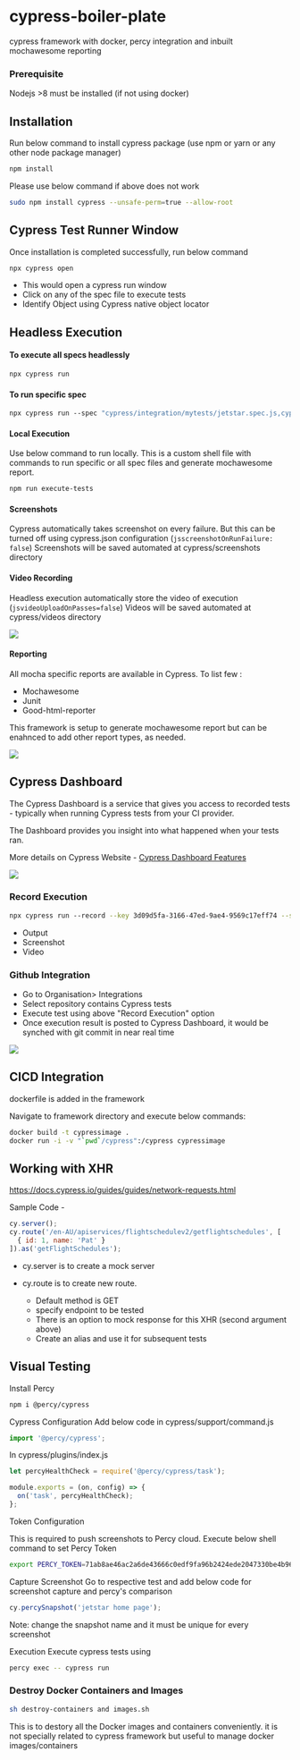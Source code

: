 # cypress-boiler-plate

cypress framework with docker, percy integration and inbuilt mochawesome reporting

### Prerequisite

Nodejs >8 must be installed (if not using docker)

## Installation

Run below command to install cypress package (use npm or yarn or any other node package manager)

```bash
npm install
```

Please use below command if above does not work

```bash
sudo npm install cypress --unsafe-perm=true --allow-root
```

## Cypress Test Runner Window

Once installation is completed successfully, run below command

```bash
npx cypress open
```

- This would open a cypress run window
- Click on any of the spec file to execute tests
- Identify Object using Cypress native object locator

## Headless Execution

#### To execute all specs headlessly

```bash
npx cypress run
```

#### To run specific spec

```bash
npx cypress run --spec "cypress/integration/mytests/jetstar.spec.js,cypress/integration/examples/location.spec.js"
```

#### Local Execution

Use below command to run locally. This is a custom shell file with commands to run specific or all spec files and generate mochawesome report.

```bash
npm run execute-tests
```

#### Screenshots

Cypress automatically takes screenshot on every failure. But this can be turned off using cypress.json configuration (`jsscreenshotOnRunFailure: false`)
Screenshots will be saved automated at cypress/screenshots directory

#### Video Recording

Headless execution automatically store the video of execution (`jsvideoUploadOnPasses=false`)
Videos will be saved automated at cypress/videos directory

<p>
    <img src="/images/Video recording.png"/>
</p>

#### Reporting

All mocha specific reports are available in Cypress. To list few :

- Mochawesome
- Junit
- Good-html-reporter

This framework is setup to generate mochawesome report but can be enahnced to add other report types, as needed.

<p>
    <img src="/images/report snapshot.png"/>
</p>

## Cypress Dashboard

The Cypress Dashboard is a service that gives you access to recorded tests - typically when running Cypress tests from your CI provider.

The Dashboard provides you insight into what happened when your tests ran.

More details on Cypress Website - [Cypress Dashboard Features](https://docs.cypress.io/guides/dashboard/introduction.html#Features)

<p>
    <img src="/images/Cypress Dashboard.png"/>
</p>

### Record Execution

```bash
npx cypress run --record --key 3d09d5fa-3166-47ed-9ae4-9569c17eff74 --spec "cypress/integration/examples/jetstar.spec.js,cypress/integration/examples/location.spec.js"
```

- Output
- Screenshot
- Video

### Github Integration

- Go to Organisation> Integrations
- Select repository contains Cypress tests
- Execute test using above "Record Execution" option
- Once execution result is posted to Cypress Dashboard, it would be synched with git commit in near real time

<p>
    <img src="/images/github-snapshot.png"/>
</p>

## CICD Integration

dockerfile is added in the framework

Navigate to framework directory and execute below commands:

```bash
docker build -t cypressimage .
docker run -i -v "`pwd`/cypress":/cypress cypressimage
```

## Working with XHR

https://docs.cypress.io/guides/guides/network-requests.html

Sample Code -

```js
cy.server();
cy.route('/en-AU/apiservices/flightschedulev2/getflightschedules', [
  { id: 1, name: 'Pat' }
]).as('getFlightSchedules');
```

- cy.server is to create a mock server

- cy.route is to create new route.

  - Default method is GET
  - specify endpoint to be tested
  - There is an option to mock response for this XHR (second argument above)
  - Create an alias and use it for subsequent tests

## Visual Testing

Install Percy

```bash
npm i @percy/cypress
```

Cypress Configuration
Add below code in cypress/support/command.js

```js
import '@percy/cypress';
```

In cypress/plugins/index.js

```js
let percyHealthCheck = require('@percy/cypress/task');

module.exports = (on, config) => {
  on('task', percyHealthCheck);
};
```

Token Configuration

This is required to push screenshots to Percy cloud. Execute below shell command to set Percy Token

```bash
export PERCY_TOKEN=71ab8ae46ac2a6de43666c0edf9fa96b2424ede2047330be4b96c8cb042e1f4b
```

Capture Screenshot
Go to respective test and add below code for screenshot capture and percy's comparison

```js
cy.percySnapshot('jetstar home page');
```

Note: change the snapshot name and it must be unique for every screenshot

Execution
Execute cypress tests using

```bash
percy exec -- cypress run
```

### Destroy Docker Containers and Images

```bash
sh destroy-containers and images.sh
```

This is to destory all the Docker images and containers conveniently. it is not specially related to cypress framework but useful to manage docker images/containers
